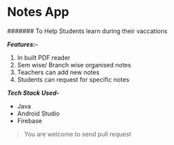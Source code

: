# Notes App

####### To Help Students learn during their vaccations

***Features:-***
1. In built PDF reader
2. Sem wise/ Branch wise organised notes
3. Teachers can add new notes
4. Students can request for specific notes


***Tech Stack Used-***
- Java
- Android Studio
- Firebase

> You are welcome to send pull request
